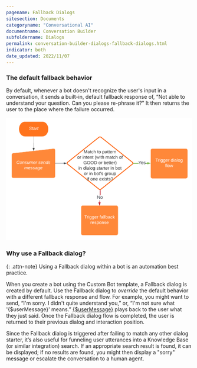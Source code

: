 ```yaml
---
pagename: Fallback Dialogs
sitesection: Documents
categoryname: "Conversational AI"
documentname: Conversation Builder
subfoldername: Dialogs
permalink: conversation-builder-dialogs-fallback-dialogs.html
indicator: both
date_updated: 2022/11/07
---
```


### The default fallback behavior

By default, whenever a bot doesn't recognize the user's input in a conversation, it sends a built-in, default fallback response of, “Not able to understand your question. Can you please re-phrase it?” It then returns the user to the place where the failure occurred.

<img style="width:700px" src="img/ConvoBuilder/fallback_behavior.png" alt="Process flow diagram illustrating that, when a consumer sends a message, it's checked for a match to a pattern or intent in a dialog starter in the bot or in the bot's group, if one exists. If there's a match of good or better, the dialog's flow is triggered. If not, the fallback response is sent.">

### Why use a Fallback dialog?

{: .attn-note}
Using a Fallback dialog within a bot is an automation best practice.

When you create a bot using the Custom Bot template, a Fallback dialog is created by default. Use the Fallback dialog to _override_ the default behavior with a different fallback response and flow. For example, you might want to send, “I'm sorry. I didn't quite understand you,” or, “I'm not sure what '{$userMessage}' means.” [{$userMessage}](conversation-builder-variables-slots-variables.html#store-the-consumers-response) plays back to the user what they just said. Once the Fallback dialog flow is completed, the user is returned to their previous dialog and interaction position.

Since the Fallback dialog is triggered after failing to match any other dialog starter, it’s also useful for funneling user utterances into a Knowledge Base (or similar integration) search. If an appropriate search result is found, it can be displayed; if no results are found, you might then display a "sorry" message or escalate the conversation to a human agent.
